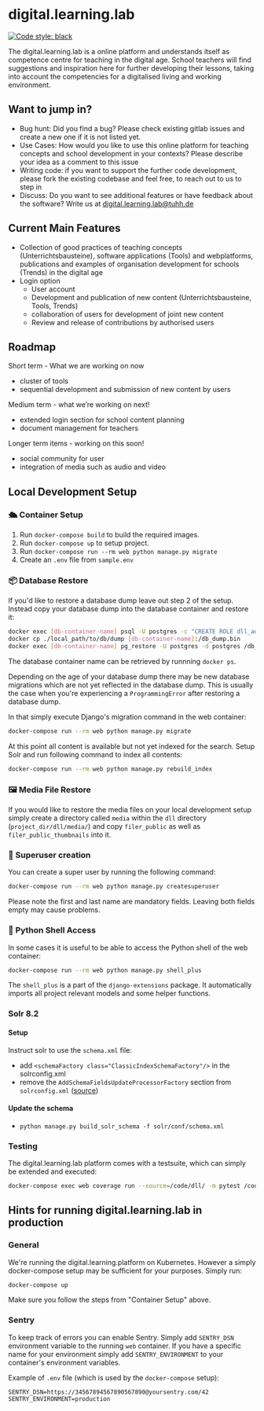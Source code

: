 # digital.learning.lab

[![Code style: black](https://img.shields.io/badge/code%20style-black-000000.svg)](https://github.com/psf/black)

The digital.learning.lab is a online platform and understands itself as competence centre for teaching in the digital age. School teachers will find suggestions and inspiration here for further developing their lessons, taking into account the competencies for a digitalised living and working environment.

## Want to jump in?

-   Bug hunt: Did you find a bug? Please check existing gitlab issues and create
    a new one if it is not listed yet.
-   Use Cases: How would you like to use this online platform for teaching concepts and school development in your contexts?
    Please describe your idea as a comment to this issue
-   Writing code: if you want to support the further code development, please fork the existing codebase and feel free, to reach out to us to step in
-   Discuss: Do you want to see additional features or have feedback about the
    software? Write us at <digital.learning.lab@tuhh.de>

## Current Main Features

-   Collection of good practices of teaching concepts (Unterrichtsbausteine), software applications (Tools) and webplatforms, publications and examples of organisation development for schools (Trends) in the digital age
-   Login option
    -   User account
    -   Development and publication of new content (Unterrichtsbausteine, Tools, Trends)
    -   collaboration of users for development of joint new content
    -   Review and release of contributions by authorised users

## Roadmap

Short term - What we are working on now 

-   cluster of tools
-   sequential development and submission of new content by users

Medium term - what we’re working on next! 

-   extended login section for school content planning
-   document management for teachers

Longer term items - working on this soon! 

-   social community for user
-   integration of media such as audio and video


## Local Development Setup
### 🛳 Container Setup 
1. Run `docker-compose build` to build the required images.
2. Run `docker-compose up` to setup project.
3. Run `docker-compose run --rm web python manage.py migrate`
4. Create an `.env` file from `sample.env`

### 📦 Database Restore

If you'd like to restore a database dump leave out step 2 of the setup. Instead copy your
database dump into the database container and restore it:

```bash
docker exec [db-container-name] psql -U postgres -c "CREATE ROLE dll_admin;"
docker cp ./local_path/to/db/dump [db-container-name]:/db_dump.bin
docker exec [db-container-name] pg_restore -U postgres -d postgres /db_dump.bin
```

The database container name can be retrieved by runnning `docker ps`.

Depending on the age of your database dump there may be new database migrations
which are not yet reflected in the database dump. This is usually the case when 
you're experiencing a `ProgrammingError` after restoring a database dump.

In that simply execute Django's migration command in the web container:
```bash
docker-compose run --rm web python manage.py migrate
```

At this point all content is available but not yet indexed for the search.
Setup Solr and run following command to index all contents:

```bash
docker-compose run --rm web python manage.py rebuild_index
```

### 🖼 Media File Restore
If you would like to restore the media files on your local development setup simply create 
a directory called `media` within the `dll` directory (`project_dir/dll/media/`) and copy 
`filer_public` as well as `filer_public_thumbnails` into it.

### 🦸 Superuser creation

You can create a super user by running the following command:
```bash
docker-compose run --rm web python manage.py createsuperuser
```

Please note the first and last name are mandatory fields. Leaving both fields empty may
cause problems.

### 🐍 Python Shell Access 

In some cases it is useful to be able to access the Python shell of the web container:

```bash
docker-compose run --rm web python manage.py shell_plus
```

The `shell_plus` is a part of the `django-extensions` package. It automatically imports 
all project relevant models and some helper functions.

### Solr 8.2

#### Setup
Instruct solr to use the `schema.xml` file:
- add `<schemaFactory class="ClassicIndexSchemaFactory"/>` in the solrconfig.xml
- remove the `AddSchemaFieldsUpdateProcessorFactory` section from `solrconfig.xml` ([source](https://stackoverflow.com/questions/31719955/solr-error-this-indexschema-is-not-mutable))

#### Update the schema
- `python manage.py build_solr_schema -f solr/conf/schema.xml`

### Testing

The digital.learning.lab platform comes with a testsuite, which can simply be 
extended and executed:

```bash
docker-compose exec web coverage run --source=/code/dll/ -m pytest /code/dll/
```

## Hints for running digital.learning.lab in production

### General

We're running the digital.learning.platform on Kubernetes. However a simply docker-compose 
setup may be sufficient for your purposes. Simply run:

```bash
docker-compose up
```

Make sure you follow the steps from "Container Setup" above.

### Sentry

To keep track of errors you can enable Sentry. 
Simply add `SENTRY_DSN` environment variable to the running `web` container.
If you have a specific name for your environment simply add `SENTRY_ENVIRONMENT` to
your container's environment variables.

Example of `.env` file (which is used by the `docker-compose` setup):
```dotenv
SENTRY_DSN=https://34567894567890567890@yoursentry.com/42
SENTRY_ENVIRONMENT=production
```